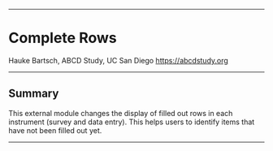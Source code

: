 ********************************************************************************
# Complete Rows

Hauke Bartsch, ABCD Study, UC San Diego https://abcdstudy.org

********************************************************************************
## Summary

This external module changes the display of filled out rows in each instrument
(survey and data entry). This helps users to identify items that have not been
filled out yet.

********************************************************************************